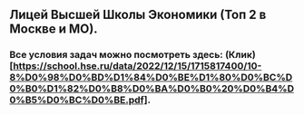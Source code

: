 ## Лицей Высшей Школы Экономики (Топ 2 в Москве и МО).

### Все условия задач можно посмотреть здесь: (Клик) [https://school.hse.ru/data/2022/12/15/1715817400/10-8%D0%98%D0%BD%D1%84%D0%BE%D1%80%D0%BC%D0%B0%D1%82%D0%B8%D0%BA%D0%B0%20%D0%B4%D0%B5%D0%BC%D0%BE.pdf].
